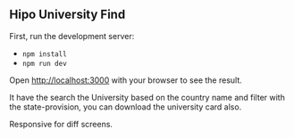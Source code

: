 ## Hipo University Find

First, run the development server:

- ``npm install``
- ``npm run dev``

Open [http://localhost:3000](http://localhost:3000) with your browser to see the result.

It have the search the University based on the country name and filter
with the state-provision, you can download the university card also.

Responsive for diff screens.
